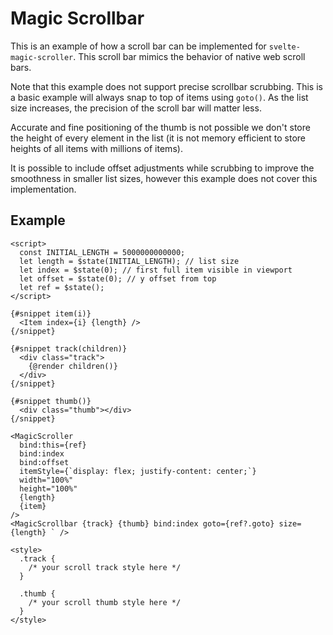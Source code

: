 # Magic Scrollbar

This is an example of how a scroll bar can be implemented for `svelte-magic-scroller`. This scroll bar mimics the behavior of native web scroll bars.

Note that this example does not support precise scrollbar scrubbing. This is a basic example will always snap to top of items using `goto()`. As the list size increases, the precision of the scroll bar will matter less.

Accurate and fine positioning of the thumb is not possible we don't store the height of every element in the list (it is not memory efficient to store heights of all items with millions of items).

It is possible to include offset adjustments while scrubbing to improve the smoothness in smaller list sizes, however this example does not cover this implementation.

## Example

```svelte
<script>
  const INITIAL_LENGTH = 5000000000000;
  let length = $state(INITIAL_LENGTH); // list size
  let index = $state(0); // first full item visible in viewport
  let offset = $state(0); // y offset from top
  let ref = $state();
</script>

{#snippet item(i)}
  <Item index={i} {length} />
{/snippet}

{#snippet track(children)}
  <div class="track">
    {@render children()}
  </div>
{/snippet}

{#snippet thumb()}
  <div class="thumb"></div>
{/snippet}

<MagicScroller
  bind:this={ref}
  bind:index
  bind:offset
  itemStyle={`display: flex; justify-content: center;`}
  width="100%"
  height="100%"
  {length}
  {item}
/>
<MagicScrollbar {track} {thumb} bind:index goto={ref?.goto} size={length} ` />

<style>
  .track {
    /* your scroll track style here */
  }

  .thumb {
    /* your scroll thumb style here */
  }
</style>
```
